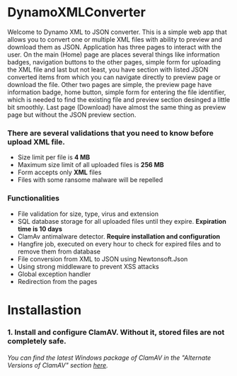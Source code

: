 # DynamoXMLConverter
<span>
  Welcome to Dynamo XML to JSON converter. This is a simple web app that allows you to convert one or multiple XML files with ability to preview and download them as JSON.
Application has three pages to interact with the user. On the main (Home) page are places several things like information badges, navigation buttons to the other pages, simple form for uploading the XML file and last but not least,
you have section with listed JSON converted items from which you can navigate directly to preview page or download the file. Other two pages are simple, the preview page have information badge, home button, simple form for entering the file identifier,
which is needed to find the existing file and preview section desinged a little bit smoothly. Last page (Download) have almost the same thing as preview page but without the JSON preview section.
</span>
<h3>There are several validations that you need to know before upload XML file.</h3>
<ul>
  <li>Size limit per file is <strong>4 MB</strong></li>
  <li>Maximum size limit of all uploaded files is <strong>256 MB</strong></li>
  <li>Form accepts only <strong>XML</strong> files</li>
  <li>Files with some ransome malware will be repelled</li>
</ul>
<h3>Functionalities</h3>
<ul>
  <li>File validation for size, type, virus and extension</li>
  <li>SQL database storage for all uploaded files until they expire. <strong>Expiration time is 10 days</strong></li>
  <li>ClamAv antimalware detector. <strong>Require installation and configuration</strong></li>
  <li>Hangfire job, executed on every hour to check for expired files and to remove them from database</li>
  <li>File conversion from XML to JSON using Newtonsoft.Json</li>
  <li>Using strong middleware to prevent XSS attacks</li>
  <li>Global exception handler</li>
  <li>Redirection from the pages</li>
</ul>

# Installastion
<h3>1. Install and configure ClamAV. Without it, stored files are not completely safe.</h1>
<h6>You can find the latest Windows package of ClamAV in the "Alternate Versions of ClamAV" section <a href="https://www.clamav.net/downloads">here</a>.</h6>
